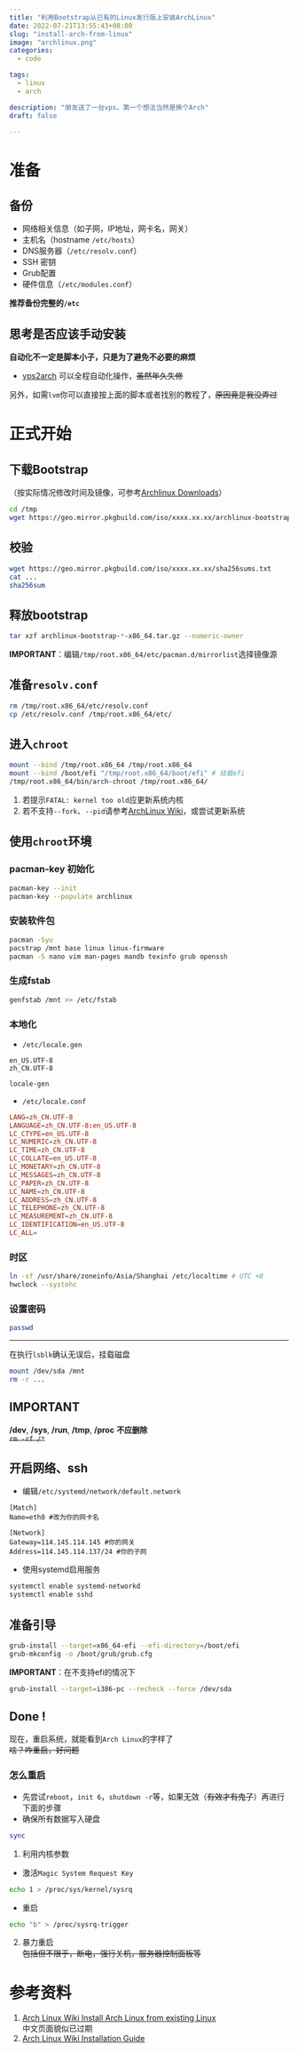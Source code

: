 ```yaml
---
title: "利用Bootstrap从已有的Linux发行版上安装ArchLinux"
date: 2022-07-21T13:55:43+08:00
slug: "install-arch-from-linux"
image: "archlinux.png"
categories:
  - code

tags:
  - linux
  - arch

description: "朋友送了一台vps，第一个想法当然是换个Arch"
draft: false

---   
```

# 准备   
## 备份  
* 网络相关信息（如子网，IP地址，网卡名，网关）  
* 主机名（hostname `/etc/hosts`）   
* DNS服务器（`/etc/resolv.conf`）   
* SSH 密钥  
* Grub配置  
* 硬件信息（`/etc/modules.conf`）  

**推荐备份完整的`/etc`**  
## 思考是否应该手动安装  
**自动化不一定是脚本小子，只是为了避免不必要的麻烦**  
* [vps2arch](https://gitlab.com/drizzt/vps2arch) 可以全程自动化操作，~~虽然年久失修~~  

另外，如需`lvm`你可以直接按上面的脚本或者找别的教程了，~~原因竟是我没弄过~~  
# 正式开始  
## 下载Bootstrap
（按实际情况修改时间及镜像，可参考[Archlinux Downloads](https://archlinux.org/download/)）  
```bash
cd /tmp
wget https://geo.mirror.pkgbuild.com/iso/xxxx.xx.xx/archlinux-bootstrap-x86_64.tar.gz
```   
## 校验   
```bash
wget https://geo.mirror.pkgbuild.com/iso/xxxx.xx.xx/sha256sums.txt
cat ...
sha256sum
```  

## 释放bootstrap  
```bash
tar xzf archlinux-bootstrap-*-x86_64.tar.gz --numeric-owner
```  
**IMPORTANT**：编辑`/tmp/root.x86_64/etc/pacman.d/mirrorlist`选择镜像源   

## 准备`resolv.conf`
```bash
rm /tmp/root.x86_64/etc/resolv.conf
cp /etc/resolv.conf /tmp/root.x86_64/etc/
```   

## 进入`chroot`  
```bash
mount --bind /tmp/root.x86_64 /tmp/root.x86_64
mount --bind /boot/efi "/tmp/root.x86_64/boot/efi" # 挂载efi
/tmp/root.x86_64/bin/arch-chroot /tmp/root.x86_64/
```   
1. 若提示`FATAL: kernel too old`应更新系统内核   
2. 若不支持`--fork`、`--pid`请参考[ArchLinux Wiki](https://wiki.archlinux.org/title/Install_Arch_Linux_from_existing_Linux)，或尝试更新系统   

## 使用`chroot`环境   
### pacman-key 初始化  
```bash  
pacman-key --init
pacman-key --populate archlinux
```
### 安装软件包  
```bash
pacman -Syu
pacstrap /mnt base linux linux-firmware
pacman -S nano vim man-pages mandb texinfo grub openssh
```
### 生成fstab
```bash
genfstab /mnt >> /etc/fstab
```   
### 本地化
* `/etc/locale.gen`
```
en_US.UTF-8
zh_CN.UTF-8
```  
```bash
locale-gen
```
* `/etc/locale.conf`
```toml
LANG=zh_CN.UTF-8
LANGUAGE=zh_CN.UTF-8:en_US.UTF-8
LC_CTYPE=en_US.UTF-8
LC_NUMERIC=zh_CN.UTF-8
LC_TIME=zh_CN.UTF-8
LC_COLLATE=en_US.UTF-8
LC_MONETARY=zh_CN.UTF-8
LC_MESSAGES=zh_CN.UTF-8
LC_PAPER=zh_CN.UTF-8
LC_NAME=zh_CN.UTF-8
LC_ADDRESS=zh_CN.UTF-8
LC_TELEPHONE=zh_CN.UTF-8
LC_MEASUREMENT=zh_CN.UTF-8
LC_IDENTIFICATION=en_US.UTF-8
LC_ALL=
```  

### 时区  
```bash
ln -sf /usr/share/zoneinfo/Asia/Shanghai /etc/localtime # UTC +8
hwclock --systohc
```   
### 设置密码
```bash
passwd
```   
-----
在执行`lsblk`确认无误后，挂载磁盘  
```bash
mount /dev/sda /mnt
rm -r ...
```  
## **IMPORTANT**  
**/dev**, **/sys**, **/run**, **/tmp**, **/proc** **不应删除**  
~~`rm -rf /*`~~  

## 开启网络、ssh  
* 编辑`/etc/systemd/network/default.network`  
```service
[Match]
Name=eth0 #改为你的网卡名

[Network]
Gateway=114.145.114.145 #你的网关
Address=114.145.114.137/24 #你的子网
```
* 使用systemd启用服务   
```bash
systemctl enable systemd-networkd
systemctl enable sshd
```  

## 准备引导  
```bash
grub-install --target=x86_64-efi --efi-directory=/boot/efi
grub-mkconfig -o /boot/grub/grub.cfg
```
**IMPORTANT**：在不支持efi的情况下  
```bash
grub-install --target=i386-pc --recheck --force /dev/sda
```  

## Done !
现在，重启系统，就能看到`Arch Linux`的字样了   
~~啥？咋重启，好问题~~
### 怎么重启
* 先尝试`reboot`，`init 6`，`shutdown -r`等，如果无效（~~有效才有鬼了~~）再进行下面的步骤  
* 确保所有数据写入硬盘   
```bash
sync
```  
1. 利用内核参数
* 激活`Magic System Request Key`  
```bash
echo 1 > /proc/sys/kernel/sysrq  
```   
* 重启
```bash
echo "b" > /proc/sysrq-trigger
```  
2. 暴力重启  
~~包括但不限于，断电，强行关机，服务器控制面板等~~  

# 参考资料
1. [Arch Linux Wiki Install Arch Linux from existing Linux](https://wiki.archlinux.org/title/Install_Arch_Linux_from_existing_Linux)   
中文页面貌似已过期   
2. [Arch Linux Wiki Installation Guide](https://wiki.archlinux.org/title/Installation_guide_(%E7%AE%80%E4%BD%93%E4%B8%AD%E6%96%87))   
